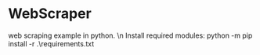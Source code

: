 # WebScraper
web scraping example in python. \n
Install required modules:
  python -m pip install -r .\requirements.txt
